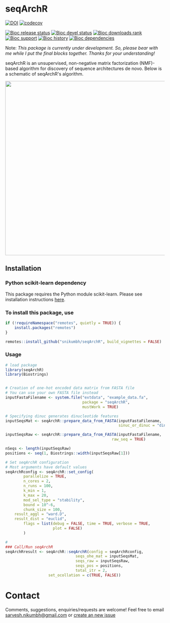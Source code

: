 

# seqArchR
<!-- badges: start -->
[![DOI](https://zenodo.org/badge/188449833.svg)](https://zenodo.org/badge/latestdoi/188449833)
[![codecov](https://codecov.io/gh/snikumbh/seqArchR/branch/main/graph/badge.svg?token=NEjCGuOUlW)](https://codecov.io/gh/snikumbh/seqArchR)
<!-- bioc badges: start -->
  [![Bioc release status](http://www.bioconductor.org/shields/build/release/bioc/seqArchR.svg)](https://bioconductor.org/checkResults/release/bioc-LATEST/seqArchR)
  [![Bioc devel status](http://www.bioconductor.org/shields/build/devel/bioc/seqArchR.svg)](https://bioconductor.org/checkResults/devel/bioc-LATEST/seqArchR)
  [![Bioc downloads rank](https://bioconductor.org/shields/downloads/release/seqArchR.svg)](http://bioconductor.org/packages/stats/bioc/seqArchR/)
  [![Bioc support](https://bioconductor.org/shields/posts/seqArchR.svg)](https://support.bioconductor.org/tag/seqArchR)
  [![Bioc history](https://bioconductor.org/shields/years-in-bioc/seqArchR.svg)](https://bioconductor.org/packages/release/bioc/html/seqArchR.html#since)
  [![Bioc dependencies](https://bioconductor.org/shields/dependencies/release/seqArchR.svg)](https://bioconductor.org/packages/release/bioc/html/seqArchR.html#since)
  <!-- bioc badges: end -->
  
<!-- [![R build status](https://github.com/snikumbh/seqArchR/workflows/R-CMD-check/badge.svg)](https://github.com/snikumbh/seqArchR/actions) -->
<!-- badges: end -->

Note: _This package is currently under development. So, please bear with me while I put the final blocks together. Thanks for your understanding!_ 


seqArchR is an unsupervised, non-negative matrix factorization (NMF)-based algorithm for discovery of sequence architectures de novo.
Below is a schematic of seqArchR's algorithm.

<img src="https://github.com/snikumbh/seqArchR/blob/main/vignettes/seqArchR_algorithm_1080p_cropped.gif" width="550" align="center">


## Installation

### Python scikit-learn dependency
This package requires the Python module scikit-learn. Please see installation instructions [here](https://scikit-learn.org/stable/install.html).


### To install this package, use 

```r
if (!requireNamespace("remotes", quietly = TRUE)) {
    install.packages("remotes")   
}

remotes::install_github("snikumbh/seqArchR", build_vignettes = FALSE)
``` 



### Usage
```r
# load package
library(seqArchR)
library(Biostrings)


# Creation of one-hot encoded data matrix from FASTA file
# You can use your own FASTA file instead
inputFastaFilename <- system.file("extdata", "example_data.fa", 
                                  package = "seqArchR", 
                                  mustWork = TRUE)

# Specifying dinuc generates dinucleotide features
inputSeqsMat <- seqArchR::prepare_data_from_FASTA(inputFastaFilename,
                                                  sinuc_or_dinuc = "dinuc")

inputSeqsRaw <- seqArchR::prepare_data_from_FASTA(inputFastaFilename, 
                                               raw_seq = TRUE)

nSeqs <- length(inputSeqsRaw)
positions <- seq(1, Biostrings::width(inputSeqsRaw[1]))

# Set seqArchR configuration
# Most arguments have default values
seqArchRconfig <- seqArchR::set_config(
        parallelize = TRUE,
        n_cores = 2,
        n_runs = 100,
        k_min = 1,
        k_max = 20,
        mod_sel_type = "stability",
        bound = 10^-6,
        chunk_size = 100,
	result_aggl = "ward.D",
	result_dist = "euclid",
        flags = list(debug = FALSE, time = TRUE, verbose = TRUE,
                     plot = FALSE)
        )

#
### Call/Run seqArchR
seqArchRresult <- seqArchR::seqArchR(config = seqArchRconfig,
                               seqs_ohe_mat = inputSeqsMat,
                               seqs_raw = inputSeqsRaw,
                               seqs_pos = positions,
                               total_itr = 2,
			       set_ocollation = c(TRUE, FALSE))

```


# Contact
Comments, suggestions, enquiries/requests are welcome! Feel free to email sarvesh.nikumbh@gmail.com or [create an new issue](https://github.com/snikumbh/seqArchR/issues/new)
